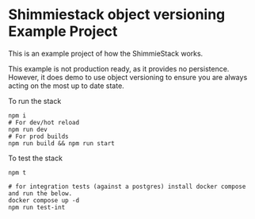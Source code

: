 # Shimmiestack object versioning Example Project

This is an example project of how the ShimmieStack works.

This example is not production ready, as it provides no persistence. 
However, it does demo to use object versioning to ensure you are always acting on the most up to date state. 

To run the stack
```shell
npm i
# For dev/hot reload
npm run dev
# For prod builds
npm run build && npm run start
```

To test the stack
```shell
npm t

# for integration tests (against a postgres) install docker compose and run the below.
docker compose up -d
npm run test-int
```
